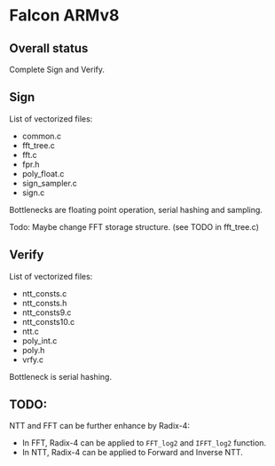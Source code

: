 # Falcon ARMv8

## Overall status

Complete Sign and Verify. 


## Sign 

List of vectorized files: 

- common.c
- fft_tree.c
- fft.c
- fpr.h
- poly_float.c
- sign_sampler.c
- sign.c

Bottlenecks are floating point operation, serial hashing and sampling. 

Todo: Maybe change FFT storage structure. (see TODO in fft_tree.c)

## Verify

List of vectorized files: 

- ntt_consts.c
- ntt_consts.h
- ntt_consts9.c
- ntt_consts10.c
- ntt.c
- poly_int.c
- poly.h
- vrfy.c

Bottleneck is serial hashing.

## TODO: 

NTT and FFT can be further enhance by Radix-4:

- In FFT, Radix-4 can be applied to `FFT_log2` and `IFFT_log2` function. 
- In NTT, Radix-4 can be applied to Forward and Inverse NTT. 



